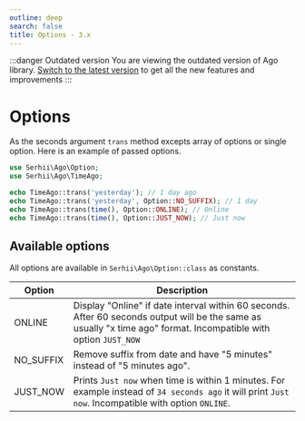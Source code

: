 ```yaml
---
outline: deep
search: false
title: Options - 3.x
---
```


:::danger Outdated version
You are viewing the outdated version of Ago library. [Switch to the latest version](/) to get all the new features and improvements
:::

# Options
As the seconds argument `trans` method excepts array of options or single option. Here is an example of passed options.

```php
use Serhii\Ago\Option;
use Serhii\Ago\TimeAgo;

echo TimeAgo::trans('yesterday'); // 1 day ago
echo TimeAgo::trans('yesterday', Option::NO_SUFFIX); // 1 day
echo TimeAgo::trans(time(), Option::ONLINE); // Online
echo TimeAgo::trans(time(), Option::JUST_NOW); // Just now
```

## Available options
All options are available in `Serhii\Ago\Option::class` as constants.

| Option    | Description |
| --------- | ----------- |
| ONLINE    | Display "Online" if date interval within 60 seconds. After 60 seconds output will be the same as usually "x time ago" format. Incompatible with option `JUST_NOW` |
| NO_SUFFIX | Remove suffix from date and have "5 minutes" instead of "5 minutes ago". |
| JUST_NOW  | Prints `Just now` when time is within 1 minutes. For example instead of `34 seconds ago` it will print `Just now`. Incompatible with option `ONLINE`. |